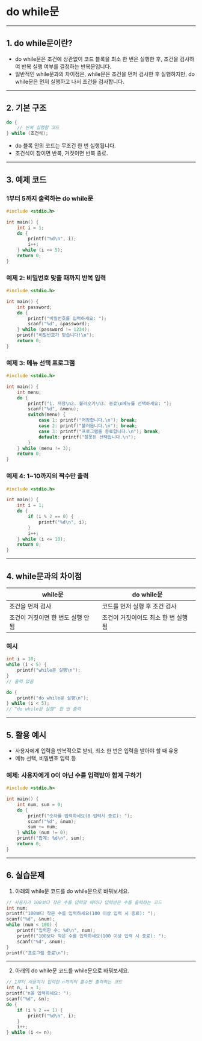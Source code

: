 # do while문

---

## 1. do while문이란?
- do while문은 조건에 상관없이 코드 블록을 최소 한 번은 실행한 후, 조건을 검사하여 반복 실행 여부를 결정하는 반복문입니다.
- 일반적인 while문과의 차이점은, while문은 조건을 먼저 검사한 후 실행하지만, do while문은 먼저 실행하고 나서 조건을 검사합니다.

---

## 2. 기본 구조
```c
do {
    // 반복 실행할 코드
} while (조건식);
```
- do 블록 안의 코드는 무조건 한 번 실행됩니다.
- 조건식이 참이면 반복, 거짓이면 반복 종료.

---

## 3. 예제 코드
### 1부터 5까지 출력하는 do while문
```c
#include <stdio.h>

int main() {
    int i = 1;
    do {
        printf("%d\n", i);
        i++;
    } while (i <= 5);
    return 0;
}
```

### 예제 2: 비밀번호 맞출 때까지 반복 입력
```c
#include <stdio.h>

int main() {
    int password;
    do {
        printf("비밀번호를 입력하세요: ");
        scanf("%d", &password);
    } while (password != 1234);
    printf("비밀번호가 맞습니다!\n");
    return 0;
}
```

### 예제 3: 메뉴 선택 프로그램
```c
#include <stdio.h>

int main() {
    int menu;
    do {
        printf("1. 저장\n2. 불러오기\n3. 종료\n메뉴를 선택하세요: ");
        scanf("%d", &menu);
        switch(menu) {
            case 1: printf("저장합니다.\n"); break;
            case 2: printf("불러옵니다.\n"); break;
            case 3: printf("프로그램을 종료합니다.\n"); break;
            default: printf("잘못된 선택입니다.\n");
        }
    } while (menu != 3);
    return 0;
}
```

### 예제 4: 1~10까지의 짝수만 출력
```c
#include <stdio.h>

int main() {
    int i = 1;
    do {
        if (i % 2 == 0) {
            printf("%d\n", i);
        }
        i++;
    } while (i <= 10);
    return 0;
}
```

---

## 4. while문과의 차이점
| while문 | do while문 |
|---------|------------|
| 조건을 먼저 검사 | 코드를 먼저 실행 후 조건 검사 |
| 조건이 거짓이면 한 번도 실행 안 됨 | 조건이 거짓이어도 최소 한 번 실행됨 |

### 예시
```c
int i = 10;
while (i < 5) {
    printf("while문 실행\n");
}
// 출력 없음

do {
    printf("do while문 실행\n");
} while (i < 5);
// "do while문 실행" 한 번 출력
```

---

## 5. 활용 예시
- 사용자에게 입력을 반복적으로 받되, 최소 한 번은 입력을 받아야 할 때 유용
- 메뉴 선택, 비밀번호 입력 등

### 예제: 사용자에게 0이 아닌 수를 입력받아 합계 구하기
```c
#include <stdio.h>

int main() {
    int num, sum = 0;
    do {
        printf("숫자를 입력하세요(0 입력시 종료): ");
        scanf("%d", &num);
        sum += num;
    } while (num != 0);
    printf("합계: %d\n", sum);
    return 0;
}
```

---

## 6. 실습문제

1. 아래의 while문 코드를 do while문으로 바꿔보세요.

```c
// 사용자가 100보다 작은 수를 입력할 때마다 입력받은 수를 출력하는 코드
int num;
printf("100보다 작은 수를 입력하세요(100 이상 입력 시 종료): ");
scanf("%d", &num);
while (num < 100) {
    printf("입력한 수: %d\n", num);
    printf("100보다 작은 수를 입력하세요(100 이상 입력 시 종료): ");
    scanf("%d", &num);
}
printf("프로그램 종료\n");
```

---

2. 아래의 do while문 코드를 while문으로 바꿔보세요.

```c
// 1부터 사용자가 입력한 n까지의 홀수만 출력하는 코드
int n, i = 1;
printf("n을 입력하세요: ");
scanf("%d", &n);
do {
    if (i % 2 == 1) {
        printf("%d\n", i);
    }
    i++;
} while (i <= n);
```
